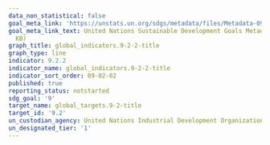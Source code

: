 ```yaml
---
data_non_statistical: false
goal_meta_link: 'https://unstats.un.org/sdgs/metadata/files/Metadata-09-02-02.pdf '
goal_meta_link_text: United Nations Sustainable Development Goals Metadata (PDF 323
  KB)
graph_title: global_indicators.9-2-2-title
graph_type: line
indicator: 9.2.2
indicator_name: global_indicators.9-2-2-title
indicator_sort_order: 09-02-02
published: true
reporting_status: notstarted
sdg_goal: '9'
target_name: global_targets.9-2-title
target_id: '9.2'
un_custodian_agency: United Nations Industrial Development Organization (UNIDO)
un_designated_tier: '1'
---
```

